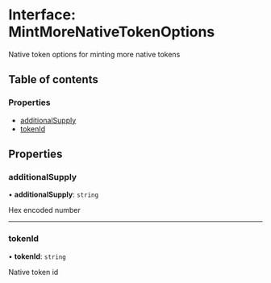 # Interface: MintMoreNativeTokenOptions

Native token options for minting more native tokens

## Table of contents

### Properties

- [additionalSupply](MintMoreNativeTokenOptions.md#additionalsupply)
- [tokenId](MintMoreNativeTokenOptions.md#tokenid)

## Properties

### additionalSupply

• **additionalSupply**: `string`

Hex encoded number

___

### tokenId

• **tokenId**: `string`

Native token id
